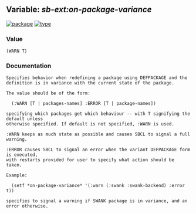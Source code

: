 ## Variable: ***sb-ext:*on-package-variance****
[![package](https://img.shields.io/badge/Package-SB--EXT-5f9ea0.svg?style=social&colorA=999999)](../) [![type](https://img.shields.io/badge/Type-Variable-5f9ea0.svg?style=social&colorA=999999)](../#variable) 
### Value
```
(WARN T)
```
### Documentation
```
Specifies behavior when redefining a package using DEFPACKAGE and the
definition is in variance with the current state of the package.

The value should be of the form:

  (:WARN [T | packages-names] :ERROR [T | package-names])

specifying which packages get which behaviour -- with T signifying the default unless
otherwise specified. If default is not specified, :WARN is used.

:WARN keeps as much state as possible and causes SBCL to signal a full warning.

:ERROR causes SBCL to signal an error when the variant DEFPACKAGE form is executed,
with restarts provided for user to specify what action should be taken.

Example:

  (setf *on-package-variance* '(:warn (:swank :swank-backend) :error t))

specifies to signal a warning if SWANK package is in variance, and an error otherwise.
```
